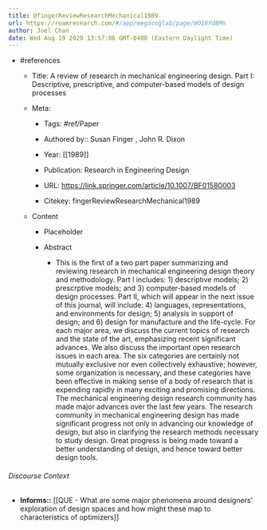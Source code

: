 ```yaml
---
title: @fingerReviewResearchMechanical1989
url: https://roamresearch.com/#/app/megacoglab/page/mO16Yd8Mn
author: Joel Chan
date: Wed Aug 19 2020 13:57:06 GMT-0400 (Eastern Daylight Time)
---
```


- #references

    - Title: A review of research in mechanical engineering design. Part I: Descriptive, prescriptive, and computer-based models of design processes

    - Meta:

        - Tags: #ref/Paper

        - Authored by::  Susan Finger ,  John R. Dixon

        - Year: [[1989]]

        - Publication: Research in Engineering Design

        - URL: https://link.springer.com/article/10.1007/BF01580003

        - Citekey: fingerReviewResearchMechanical1989

    - Content

        - Placeholder

        - Abstract

            - This is the first of a two part paper summarizing and reviewing research in mechanical engineering design theory and methodology. Part I includes: 1) descriptive models; 2) prescrptive models; and 3) computer-based models of design processes. Part II, which will appear in the next issue of this journal, will include: 4) languages, representations, and environments for design; 5) analysis in support of design; and 6) design for manufacture and the life-cycle. For each major area, we discuss the current topics of research and the state of the art, emphasizing recent significant advances. We also discuss the important open research issues in each area. The six categories are certainly not mutually exclusive nor even collectively exhaustive; however, some organization is necessary, and these categories have been effective in making sense of a body of research that is expending rapidly in many exciting and promising directions. The mechanical engineering design research community has made major advances over the last few years. The research community in mechanical engineering design has made significant progress not only in advancing our knowledge of design, but also in clarifying the research methods necessary to study design. Great progress is being made toward a better understanding of design, and hence toward better design tools.

###### Discourse Context

- **Informs::** [[QUE - What are some major phenomena around designers' exploration of design spaces and how might these map to characteristics of optimizers]]
